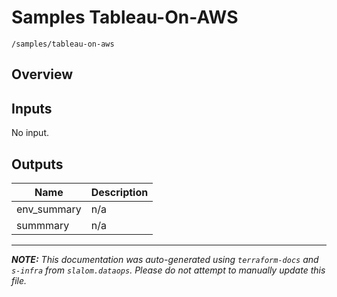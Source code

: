 
# Samples Tableau-On-AWS

`/samples/tableau-on-aws`

## Overview


## Inputs

No input.

## Outputs

| Name | Description |
|------|-------------|
| env\_summary | n/a |
| summmary | n/a |

---------------------

_**NOTE:** This documentation was auto-generated using
`terraform-docs` and `s-infra` from `slalom.dataops`.
Please do not attempt to manually update this file._
